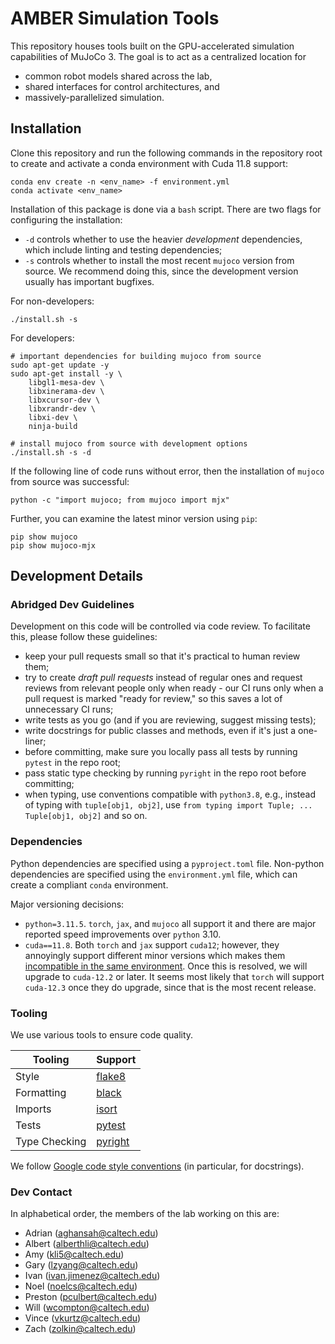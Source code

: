# AMBER Simulation Tools
This repository houses tools built on the GPU-accelerated simulation capabilities of MuJoCo 3. The goal is to act as a centralized location for
* common robot models shared across the lab,
* shared interfaces for control architectures, and
* massively-parallelized simulation.

## Installation
Clone this repository and run the following commands in the repository root to create and activate a conda environment with Cuda 11.8 support:
```
conda env create -n <env_name> -f environment.yml
conda activate <env_name>
```

Installation of this package is done via a `bash` script. There are two flags for configuring the installation:
* `-d` controls whether to use the heavier _development_ dependencies, which include linting and testing dependencies;
* `-s` controls whether to install the most recent `mujoco` version from source. We recommend doing this, since the development version usually has important bugfixes.

For non-developers:
```
./install.sh -s
```

For developers:
```
# important dependencies for building mujoco from source
sudo apt-get update -y
sudo apt-get install -y \
    libgl1-mesa-dev \
    libxinerama-dev \
    libxcursor-dev \
    libxrandr-dev \
    libxi-dev \
    ninja-build

# install mujoco from source with development options
./install.sh -s -d
```

If the following line of code runs without error, then the installation of `mujoco` from source was successful:
```
python -c "import mujoco; from mujoco import mjx"
```
Further, you can examine the latest minor version using `pip`:
```
pip show mujoco
pip show mujoco-mjx
```

## Development Details

### Abridged Dev Guidelines
Development on this code will be controlled via code review. To facilitate this, please follow these guidelines:
* keep your pull requests small so that it's practical to human review them;
* try to create _draft pull requests_ instead of regular ones and request reviews from relevant people only when ready - our CI runs only when a pull request is marked "ready for review," so this saves a lot of unnecessary CI runs;
* write tests as you go (and if you are reviewing, suggest missing tests);
* write docstrings for public classes and methods, even if it's just a one-liner;
* before committing, make sure you locally pass all tests by running `pytest` in the repo root;
* pass static type checking by running `pyright` in the repo root before committing;
* when typing, use conventions compatible with `python3.8`, e.g., instead of typing with `tuple[obj1, obj2]`, use `from typing import Tuple; ... Tuple[obj1, obj2]` and so on.

### Dependencies
Python dependencies are specified using a `pyproject.toml` file. Non-python dependencies are specified using the `environment.yml` file, which can create a compliant `conda` environment.

Major versioning decisions:
* `python=3.11.5`. `torch`, `jax`, and `mujoco` all support it and there are major reported speed improvements over `python` 3.10.
* `cuda==11.8`. Both `torch` and `jax` support `cuda12`; however, they annoyingly support different minor versions which makes them [incompatible in the same environment](https://github.com/google/jax/issues/18032). Once this is resolved, we will upgrade to `cuda-12.2` or later. It seems most likely that `torch` will support `cuda-12.3` once they do upgrade, since that is the most recent release.

### Tooling
We use various tools to ensure code quality.

| Tooling       | Support                                           |
| ------------- | ------------------------------------------------- |
| Style         | [flake8](https://flake8.pycqa.org/en/latest/)     |
| Formatting    | [black](https://black.readthedocs.io/en/stable/)  |
| Imports       | [isort](https://pycqa.github.io/isort/)           |
| Tests         | [pytest](https://docs.pytest.org/en/stable/)      |
| Type Checking | [pyright](https://microsoft.github.io/pyright/#/) |

We follow [Google code style conventions](https://google.github.io/styleguide/pyguide.html) (in particular, for docstrings).

### Dev Contact
In alphabetical order, the members of the lab working on this are:
* Adrian (aghansah@caltech.edu)
* Albert (alberthli@caltech.edu)
* Amy (kli5@caltech.edu)
* Gary (lzyang@caltech.edu)
* Ivan (ivan.jimenez@caltech.edu)
* Noel (noelcs@caltech.edu)
* Preston (pculbert@caltech.edu)
* Will (wcompton@caltech.edu)
* Vince (vkurtz@caltech.edu)
* Zach (zolkin@caltech.edu)
